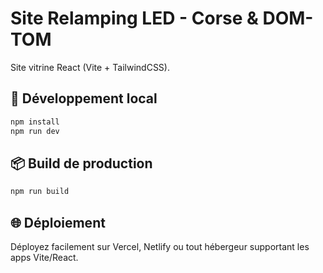 # Site Relamping LED - Corse & DOM-TOM

Site vitrine React (Vite + TailwindCSS).

## 🚀 Développement local
```bash
npm install
npm run dev
```

## 📦 Build de production
```bash
npm run build
```

## 🌐 Déploiement
Déployez facilement sur Vercel, Netlify ou tout hébergeur supportant les apps Vite/React.
